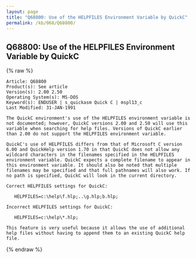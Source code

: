 ```yaml
---
layout: page
title: "Q68800: Use of the HELPFILES Environment Variable by QuickC"
permalink: /kb/068/Q68800/
---
```


## Q68800: Use of the HELPFILES Environment Variable by QuickC

{% raw %}

	Article: Q68800
	Product(s): See article
	Version(s): 2.00 2.50
	Operating System(s): MS-DOS
	Keyword(s): ENDUSER | s_quickasm Quick C | mspl13_c
	Last Modified: 31-JAN-1991
	
	The QuickC environment's use of the HELPFILES environment variable is
	not documented; however, QuickC versions 2.00 and 2.50 will use this
	variable when searching for help files. Versions of QuickC earlier
	than 2.00 do not support the HELPFILES environment variable.
	
	QuickC's use of HELPFILES differs from that of Microsoft C version
	6.00 and QuickHelp version 1.70 in that QuickC does not allow any
	wildcard characters in the filenames specified in the HELPFILES
	environment variable. QuickC expects a complete filename to appear in
	this environment variable. It should also be noted that multiple
	filenames may be specified and that full pathnames will also work. If
	no path is specified, QuickC will look in the current directory.
	
	Correct HELPFILES settings for QuickC:
	
	   HELPFILES=c:\help\f.hlp;..\g.hlp;b.hlp;
	
	Incorrect HELPFILES settings for QuickC:
	
	   HELPFILES=c:\help\*.hlp;
	
	This feature is very useful because it allows the use of additional
	help files without having to append them to an existing QuickC help
	file.

{% endraw %}
